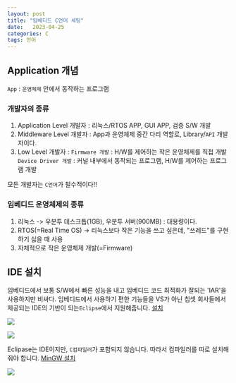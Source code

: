 ```yaml
---
layout: post
title: "임베디드 C언어 세팅"
date:   2023-04-25
categories: C
tags: 언어
---
```


## Application 개념
`App` : `운영체제` 안에서 동작하는 프로그램

### 개발자의 종류
1. Application Level 개발자 : 리눅스/RTOS APP, GUI APP, 검증 S/W 개발
2. Middleware Level 개발자 : App과 운영체제 중간 다리 역할로, Library/`API` 개발자이다.
3. Low Level 개발자 : 
`Firmware 개발` : H/W를 제어하는 작은 운영체제를 직접 개발
`Device Driver 개발` : 커널 내부에서 동작되는 프로그램, H/W를 제어하는 프로그램 개발

모든 개발자는 `C언어`가 필수적이다!!

### 임베디드 운영체제의 종류
1. 리눅스 -> 우분투 데스크톱(1GB), 우분투 서버(900MB) : 대용량이다.
2. RTOS(=Real Time OS) -> 리눅스보다 작은 기능을 쓰고 싶은데, "쓰레드"를 구현하기 싫을 때 사용
3. 자체적으로 작은 운영체제 개발(=Firmware)

## IDE 설치
임베디드에서 보통 S/W에서 빠른 성능을 내고 임베디드 코드 최적화가 잘되는 'IAR'을 사용하지만 비싸다.
임베디드에서 사용하기 편한  기능들을 VS가 아닌 칩셋 회사들에서 제공되는 IDE의 기반이 되는`Eclipse`에서 지원해줍니다. 
[설치](https://www.eclipse.org/downloads/)

![](https://images.velog.io/images/dev-hoon/post/1c17ad5c-f70f-470d-825e-249d12ceaf94/image.png)

![](https://images.velog.io/images/dev-hoon/post/6c82fc84-4520-4698-9bf4-ae0af684b90d/image.png)

Eclipase는 IDE이지만, `C컴파일러`가 포함되지 않습니다. 따라서 컴파일러를 따로 설치해줘야 합니다. 
[MinGW 설치](https://sourceforge.net/projects/mingw/files/latest/download)

![](https://images.velog.io/images/dev-hoon/post/6f0d3121-f0ed-46c3-b544-911ba77c7223/image.png)
